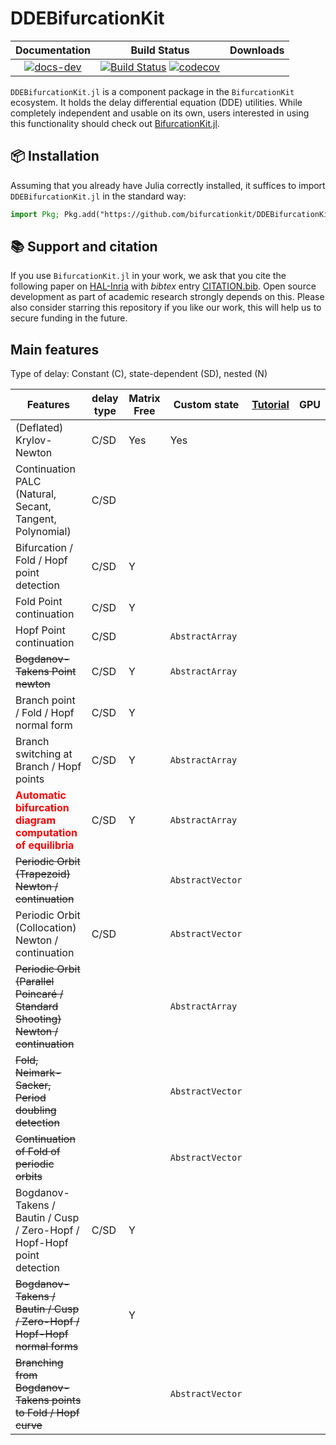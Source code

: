 # DDEBifurcationKit

| **Documentation** | **Build Status** | **Downloads** |
|:-----------------:|:----------------:|:-------------:|
| [![docs-dev][docs-dev-img]][docs-dev-url] |  [![Build Status](https://github.com/bifurcationkit/DDEBifurcationKit.jl/workflows/CI/badge.svg)](https://github.com/bifurcationkit/DDEBifurcationKit.jl/actions?query=workflow%3ACI) [![codecov](https://codecov.io/gh/bifurcationkit/DDEBifurcationKit.jl/branch/main/graph/badge.svg)](https://codecov.io/gh/bifurcationkit/DDEBifurcationKit.jl)|  |

[docs-stable-img]: https://img.shields.io/badge/docs-stable-blue.svg
[docs-stable-url]: https://bifurcationkit.github.io/BifurcationKitDocs.jl/stable
[docs-dev-img]: https://img.shields.io/badge/docs-dev-purple.svg
[docs-dev-url]: https://bifurcationkit.github.io/DDEBifurcationKit.jl/dev


`DDEBifurcationKit.jl` is a component package in the `BifurcationKit` ecosystem. It holds the delay differential equation (DDE) utilities. While completely independent
and usable on its own, users interested in using this
functionality should check out [BifurcationKit.jl](https://github.com/bifurcationkit/BifurcationKit.jl).

## 📦 Installation

Assuming that you already have Julia correctly installed, it suffices to import
`DDEBifurcationKit.jl` in the standard way:

```julia
import Pkg; Pkg.add("https://github.com/bifurcationkit/DDEBifurcationKit.jl")
```

## 📚 Support and citation
If you use `BifurcationKit.jl` in your work, we ask that you cite the following paper on [HAL-Inria](https://hal.archives-ouvertes.fr/hal-02902346) with *bibtex* entry [CITATION.bib](https://github.com/bifurcationkit/BifurcationKit.jl/blob/master/CITATION.bib). Open source development as part of academic research strongly depends on this. Please also consider starring this repository if you like our work, this will help us to secure funding in the future.

## Main features

Type of delay: Constant (C), state-dependent (SD), nested (N)

|Features| delay type | Matrix Free|Custom state| [Tutorial](https://bifurcationkit.github.io/BifurcationKitDocs.jl/dev/tutorials/tutorials/) | GPU |
|---|---|---|---|---|---|
| (Deflated) Krylov-Newton| C/SD |  Yes | Yes| | |
| Continuation PALC (Natural, Secant, Tangent, Polynomial) | C/SD| | | | |
| Bifurcation / Fold / Hopf point detection | C/SD | Y|   |  | |
| Fold Point continuation |C/SD | Y |  |  |
| Hopf Point continuation | C/SD |  | `AbstractArray` | | |
| ~~Bogdanov-Takens Point newton~~ | C/SD | Y | `AbstractArray` | | |
| Branch point / Fold / Hopf normal form | C/SD | Y|  | |  | |
| Branch switching at Branch / Hopf points | C/SD | Y | `AbstractArray` |  |  
| <span style="color:red">**Automatic bifurcation diagram computation of equilibria**</span> | C/SD| Y| `AbstractArray` |  | |
| ~~Periodic Orbit (Trapezoid) Newton / continuation~~ | | | `AbstractVector` |  | |
| Periodic Orbit (Collocation) Newton / continuation | C/SD |  | `AbstractVector` |  | |
| ~~Periodic Orbit (Parallel Poincaré / Standard Shooting) Newton / continuation~~ | | | `AbstractArray` |   | |
| ~~Fold, Neimark-Sacker, Period doubling detection~~ | | | `AbstractVector` |   | |
| ~~Continuation of Fold of periodic orbits~~ | | | `AbstractVector` |  |  |
| Bogdanov-Takens / Bautin / Cusp / Zero-Hopf / Hopf-Hopf point detection | C/SD| Y|  |  |
|~~Bogdanov-Takens / Bautin / Cusp / Zero-Hopf / Hopf-Hopf normal forms~~ | | Y|  |  |
| ~~Branching from Bogdanov-Takens points to Fold / Hopf curve~~ |  | |  `AbstractVector` | |  |
